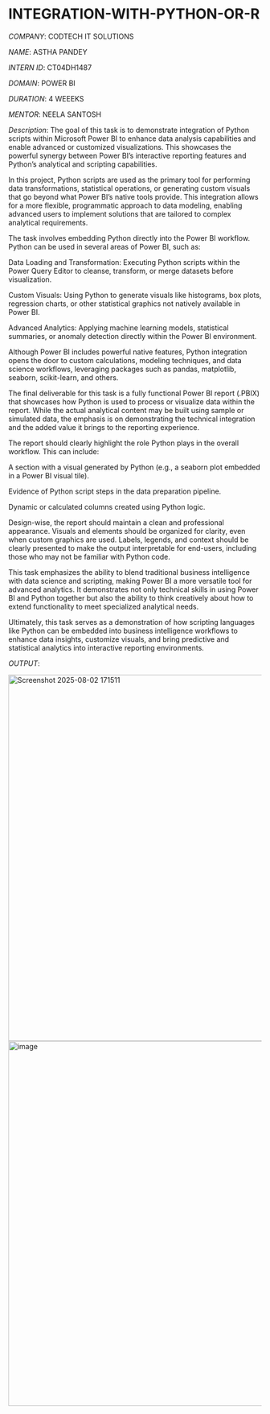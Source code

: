 # INTEGRATION-WITH-PYTHON-OR-R

*COMPANY*: CODTECH IT SOLUTIONS

*NAME*: ASTHA PANDEY

*INTERN ID*: CT04DH1487

*DOMAIN*: POWER BI

*DURATION*: 4 WEEEKS

*MENTOR*: NEELA SANTOSH

*Description*:
The goal of this task is to demonstrate integration of Python scripts within Microsoft Power BI to enhance data analysis capabilities and enable advanced or customized visualizations. This showcases the powerful synergy between Power BI’s interactive reporting features and Python’s analytical and scripting capabilities.

In this project, Python scripts are used as the primary tool for performing data transformations, statistical operations, or generating custom visuals that go beyond what Power BI’s native tools provide. This integration allows for a more flexible, programmatic approach to data modeling, enabling advanced users to implement solutions that are tailored to complex analytical requirements.

The task involves embedding Python directly into the Power BI workflow. Python can be used in several areas of Power BI, such as:

Data Loading and Transformation: Executing Python scripts within the Power Query Editor to cleanse, transform, or merge datasets before visualization.

Custom Visuals: Using Python to generate visuals like histograms, box plots, regression charts, or other statistical graphics not natively available in Power BI.

Advanced Analytics: Applying machine learning models, statistical summaries, or anomaly detection directly within the Power BI environment.

Although Power BI includes powerful native features, Python integration opens the door to custom calculations, modeling techniques, and data science workflows, leveraging packages such as pandas, matplotlib, seaborn, scikit-learn, and others.

The final deliverable for this task is a fully functional Power BI report (.PBIX) that showcases how Python is used to process or visualize data within the report. While the actual analytical content may be built using sample or simulated data, the emphasis is on demonstrating the technical integration and the added value it brings to the reporting experience.

The report should clearly highlight the role Python plays in the overall workflow. This can include:

A section with a visual generated by Python (e.g., a seaborn plot embedded in a Power BI visual tile).

Evidence of Python script steps in the data preparation pipeline.

Dynamic or calculated columns created using Python logic.

Design-wise, the report should maintain a clean and professional appearance. Visuals and elements should be organized for clarity, even when custom graphics are used. Labels, legends, and context should be clearly presented to make the output interpretable for end-users, including those who may not be familiar with Python code.

This task emphasizes the ability to blend traditional business intelligence with data science and scripting, making Power BI a more versatile tool for advanced analytics. It demonstrates not only technical skills in using Power BI and Python together but also the ability to think creatively about how to extend functionality to meet specialized analytical needs.

Ultimately, this task serves as a demonstration of how scripting languages like Python can be embedded into business intelligence workflows to enhance data insights, customize visuals, and bring predictive and statistical analytics into interactive reporting environments.

*OUTPUT*:

<img width="1289" height="728" alt="Screenshot 2025-08-02 171511" src="https://github.com/user-attachments/assets/ad2b2dbf-4d3d-4a03-adba-e9a4a27a7516" />

<img width="1291" height="725" alt="image" src="https://github.com/user-attachments/assets/c04cf244-b8b5-4318-88fd-a1cfc553a530" />
